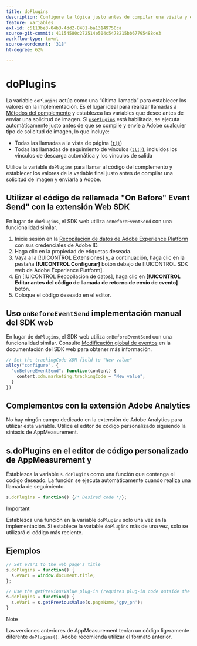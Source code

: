 ```yaml
---
title: doPlugins
description: Configure la lógica justo antes de compilar una visita y enviarla a Adobe.
feature: Variables
exl-id: c5113be3-04b3-4dd2-8481-ba13149750ca
source-git-commit: 41154580c272514e504c5478215bb67795488de3
workflow-type: tm+mt
source-wordcount: '318'
ht-degree: 62%

---
```


# doPlugins

La variable `doPlugins` actúa como una “última llamada” para establecer los valores en la implementación. Es el lugar ideal para realizar llamadas a [Métodos del complemento](../plugins/impl-plugins.md) y establezca las variables que desee antes de enviar una solicitud de imagen. Si [`usePlugins`](../config-vars/useplugins.md) está habilitada, se ejecuta automáticamente justo antes de que se compile y envíe a Adobe cualquier tipo de solicitud de imagen, lo que incluye:

* Todas las llamadas a la vista de página ([`t()`](t-method.md))
* Todas las llamadas de seguimiento de vínculos ([`tl()`](tl-method.md)), incluidos los vínculos de descarga automática y los vínculos de salida

Utilice la variable `doPlugins` para llamar al código del complemento y establecer los valores de la variable final justo antes de compilar una solicitud de imagen y enviarla a Adobe.

## Utilizar el código de rellamada &quot;On Before&quot; Event Send&quot; con la extensión Web SDK

En lugar de `doPlugins`, el SDK web utiliza `onBeforeEventSend` con una funcionalidad similar.

1. Inicie sesión en la [Recopilación de datos de Adobe Experience Platform](https://experience.adobe.com/data-collection) con sus credenciales de Adobe ID.
1. Haga clic en la propiedad de etiquetas deseada.
1. Vaya a la [!UICONTROL Extensiones] y, a continuación, haga clic en la pestaña **[!UICONTROL Configurar]** botón debajo de [!UICONTROL SDK web de Adobe Experience Platform].
1. En [!UICONTROL Recopilación de datos], haga clic en **[!UICONTROL Editar antes del código de llamada de retorno de envío de evento]** botón.
1. Coloque el código deseado en el editor.

## Uso `onBeforeEventSend` implementación manual del SDK web

En lugar de `doPlugins`, el SDK web utiliza `onBeforeEventSend` con una funcionalidad similar. Consulte [Modificación global de eventos](https://experienceleague.adobe.com/docs/experience-platform/edge/fundamentals/tracking-events.html#modifying-events-globally) en la documentación del SDK web para obtener más información.

```js
// Set the trackingCode XDM field to "New value"
alloy("configure", {
  "onBeforeEventSend": function(content) {
    content.xdm.marketing.trackingCode = "New value";
  }
})
```

## Complementos con la extensión Adobe Analytics

No hay ningún campo dedicado en la extensión de Adobe Analytics para utilizar esta variable. Utilice el editor de código personalizado siguiendo la sintaxis de AppMeasurement.

## s.doPlugins en el editor de código personalizado de AppMeasurement y 

Establezca la variable `s.doPlugins` como una función que contenga el código deseado. La función se ejecuta automáticamente cuando realiza una llamada de seguimiento.

```js
s.doPlugins = function() {/* Desired code */};
```

>[!IMPORTANT]
>
>Establezca una función en la variable `doPlugins` solo una vez en la implementación. Si establece la variable `doPlugins` más de una vez, solo se utilizará el código más reciente.

## Ejemplos

```js
// Set eVar1 to the web page's title
s.doPlugins = function() {
  s.eVar1 = window.document.title;
};

// Use the getPreviousValue plug-in (requires plug-in code outside the function)
s.doPlugins = function() {
  s.eVar1 = s.getPreviousValue(s.pageName,'gpv_pn');
}
```

>[!NOTE]
>
>Las versiones anteriores de AppMeasurement tenían un código ligeramente diferente `doPlugins()`. Adobe recomienda utilizar el formato anterior.
